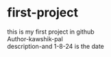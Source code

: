 # first-project
this is my first project in github
<br>
Author-kawshik-pal
<br>
description-and 1-8-24 is the date
